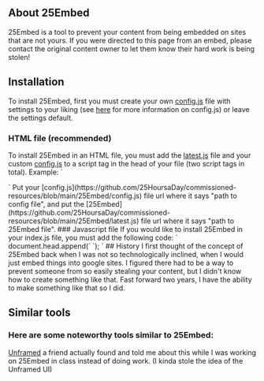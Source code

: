
## About 25Embed
25Embed is a tool to prevent your content from being embedded on sites that are not yours.
If you were directed to this page from an embed, please contact the original content owner to let them know their hard work is being stolen!

## Installation
To install 25Embed, first you must create your own [config.js](https://github.com/25HoursaDay/commissioned-resources/blob/main/25Embed/config.js) file with settings to your liking (see [here]() for more information on config.js) or leave the settings default.
### HTML file (recommended)
To install 25Embed in an HTML file, you must add the [latest.js](https://github.com/25HoursaDay/commissioned-resources/blob/main/25Embed/latest.js) file and your custom [config.js](https://github.com/25HoursaDay/commissioned-resources/blob/main/25Embed/config.js) to a script tag in the head of your file (two script tags in total).
Example:
`
<html>
  <head>
    <!-- Your head content -->
    <script src="path to config file"></script>
    <script src="path to 25Embed file"></script>
  </head>
  <body>
    <!-- Your body content -->
  </body>
</html>
`
Put your [config.js](https://github.com/25HoursaDay/commissioned-resources/blob/main/25Embed/config.js) file url where it says "path to config file", and put the [25Embed](https://github.com/25HoursaDay/commissioned-resources/blob/main/25Embed/latest.js) file url where it says "path to 25Embed file".
### Javascript file
If you would like to install 25Embed in your index.js file, you must add the following code:
`
document.head.append(`
  <script src="path to config file"></script>
  <script src="path to 25Embed file"></script>
`);
`
## History
I first thought of the concept of 25Embed back when I was not so technologically inclined, when I would just embed things into google sites.
I figured there had to be a way to prevent someone from so easily stealing your content, but I didn't know how to create something like that.
Fast forward two years, I have the ability to make something like that so I did.

## Similar tools
### Here are some noteworthy tools similar to 25Embed:
[Unframed](https://unframed.netlify.app/) a friend actually found and told me about this while I was working on 25Embed in class instead of doing work.
(I kinda stole the idea of the Unframed UI)
